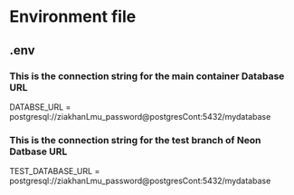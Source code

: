 # Environment file
## .env

### This is the connection string for the main container Database URL
DATABSE_URL = postgresql://ziakhanLmu_password@postgresCont:5432/mydatabase

### This is the connection string for the test branch of Neon Datbase URL
TEST_DATABASE_URL = postgresql://ziakhanLmu_password@postgresCont:5432/mydatabase